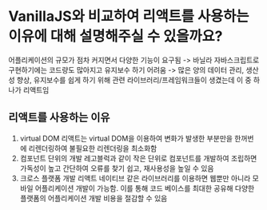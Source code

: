 # VanillaJS와 비교하여 리액트를 사용하는 이유에 대해 설명해주실 수 있을까요?

어플리케이션의 규모가 점차 커지면서 다양한 기능이 요구됨 -> 바닐라 자바스크립트로 구현하기에는 코드량도 많아지고 유지보수 하기 어려움 -> 많은 양의 데이터 관리, 생산성 향상, 유지보수를 쉽게 하기 위해 관련 라이브러리/프레임워크들이 생겼는데 이 중 하나가 리액트임

## 리액트를 사용하는 이유

1. virtual DOM
   리액트는 virtual DOM을 이용하여 변화가 발생한 부분만을 한꺼번에 리렌더링하여 불필요한 리렌더링을 최소화함
2. 컴포넌트 단위의 개발
   레고블럭과 같이 작은 단위로 컴포넌트를 개발하여 조립하면 가독성이 높고 간단하여 오류를 찾기 쉽고, 재사용성을 높일 수 있음
3. 크로스 플랫폼 개발
   리액트 네이티브 같은 라이브러리를 이용하면 웹뿐만 아니라 모바일 어플리케이션 개발이 가능함. 이를 통해 코드 베이스를 최대한 공유해 다양한 플랫폼의 어플리케이션 개발 비용을 절감할 수 있음
